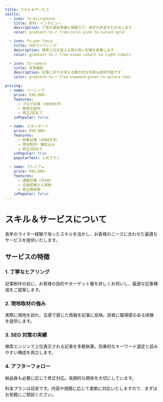 ```yaml
---
title: スキル＆サービス
skills:
  - icon: fa-microphone
    title: 取材・インタビュー
    description: 丁寧な事前準備と傾聴力で、相手の本音を引き出します
    color: gradient-to-r from-coral-pink to-sunset-gold

  - icon: fa-pen-fancy
    title: SEOライティング
    description: 検索上位を狙える質の高い記事を執筆します
    color: gradient-to-r from-ocean-cobalt to-light-cobalt

  - icon: fa-camera
    title: 写真撮影
    description: 記事に彩りを添える魅力的な写真も提供可能です
    color: gradient-to-r from-seaweed-green to-aurora-teal

pricing:
  - name: ベーシック
    price: ¥30,000~
    features:
      - ブログ記事（2000文字）
      - 簡単な取材
      - 修正2回まで
    isPopular: false

  - name: スタンダード
    price: ¥50,000~
    features:
      - 特集記事（4000文字）
      - 現地取材・撮影込み
      - 修正3回まで
    isPopular: true
    popularText: 人気プラン

  - name: プレミアム
    price: ¥80,000~
    features:
      - 連載記事（月4本）
      - 企画提案から実施
      - 修正無制限
    isPopular: false
---
```


# スキル＆サービスについて

長年のライター経験で培ったスキルを活かし、お客様のニーズに合わせた最適なサービスを提供いたします。

## サービスの特徴

### 1. 丁寧なヒアリング

記事制作の前に、お客様の目的やターゲット層を詳しくお伺いし、最適な記事構成をご提案します。

### 2. 現地取材の強み

実際に現地を訪れ、五感で感じた情報を記事に反映。読者に臨場感のある体験を提供します。

### 3. SEO 対策の実績

検索エンジンで上位表示される記事を多数執筆。効果的なキーワード選定と読みやすい構成を両立します。

### 4. アフターフォロー

納品後も必要に応じて修正対応。長期的な関係を大切にしています。

料金プランは目安です。内容や規模に応じて柔軟に対応いたしますので、まずはお気軽にご相談ください。
